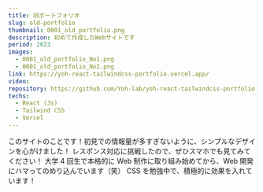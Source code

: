 ```yaml
---
title: 旧ポートフォリオ
slug: old-portfolio
thumbnail: 0001_old_portfolio.png
description: 初めて作成したWebサイトです
period: 2023
images:
  - 0001_old_portfolio_No1.png
  - 0001_old_portfolio_No2.png
link: https://yoh-react-tailwindcss-portfolio.vercel.app/
video:
repository: https://github.com/Yoh-lab/yoh-react-tailwindcss-portfolio
techs:
  - React (Js)
  - Tailwind CSS
  - Vercel
---
```


このサイトのことです！初見での情報量が多すぎないように、シンプルなデザインを心がけました！
レスポンス対応に挑戦したので、ぜひスマホでも見てみてください！
大学 4 回生で本格的に Web 制作に取り組み始めてから、Web 開発にハマってのめり込んでいます（笑）
CSS を勉強中で、積極的に効果を入れています！
